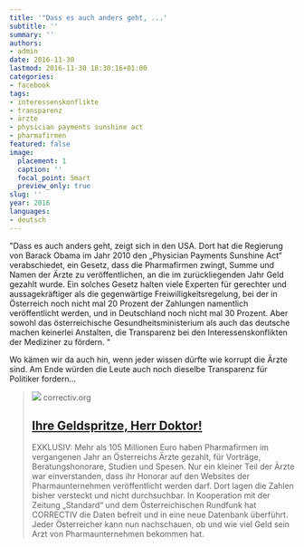 ```yaml
---
title: '"Dass es auch anders geht, ...'
subtitle: ''
summary: ''
authors:
- admin
date: 2016-11-30
lastmod: 2016-11-30 18:30:16+01:00
categories:
- facebook
tags:
- interessenskonflikte
- transparenz
- ärzte
- physician payments sunshine act
- pharmafirmen
featured: false
image:
  placement: 1
  caption: ''
  focal_point: Smart
  preview_only: true
slug: ''
year: 2016
languages:
- deutsch
---
```


"Dass es auch anders geht, zeigt sich in den USA. Dort hat die Regierung von Barack Obama im Jahr 2010 den „Physician Payments Sunshine Act“ verabschiedet, ein Gesetz, dass die Pharmafirmen zwingt, Summe und Namen der Ärzte zu veröffentlichen, an die im zurückliegenden Jahr Geld gezahlt wurde. 
Ein solches Gesetz halten viele Experten für gerechter und aussagekräftiger als die gegenwärtige Freiwilligkeitsregelung, bei der in Österreich noch nicht mal 20 Prozent der Zahlungen namentlich veröffentlicht werden, und in Deutschland noch nicht mal 30 Prozent. Aber sowohl das österreichische Gesundheitsministerium als auch das deutsche machen keinerlei Anstalten, die Transparenz bei den Interessenskonflikten der Mediziner zu fördern. "

Wo kämen wir da auch hin, wenn jeder wissen dürfte wie korrupt die Ärzte sind. Am Ende würden die Leute auch noch dieselbe Transparenz für Politiker fordern...
> [![](https://correctiv.org/wp-content/uploads/2018/10/awb_austria-scaled.jpg)](https://correctiv.org/recherchen/euros-fuer-aerzte/artikel/2016/11/30/ihre-geldspritze-herr-doktor-eurosfueraerzte-fuer-aerzte-oesterreich/)
> correctiv.org
> ## [Ihre Geldspritze, Herr Doktor!](https://correctiv.org/recherchen/euros-fuer-aerzte/artikel/2016/11/30/ihre-geldspritze-herr-doktor-eurosfueraerzte-fuer-aerzte-oesterreich/)
>
>EXKLUSIV: Mehr als 105 Millionen Euro haben Pharmafirmen im vergangenen Jahr an Österreichs Ärzte gezahlt, für Vorträge, Beratungshonorare, Studien und Spesen. Nur ein kleiner Teil der Ärzte war einverstanden, dass ihr Honorar auf den Websites der Pharmaunternehmen veröffentlicht werden darf. Dort lagen die Zahlen bisher versteckt und nicht durchsuchbar. In Kooperation mit der Zeitung „Standard“ und dem Österreichischen Rundfunk hat CORRECTIV die Daten befreit und in eine neue Datenbank überführt. Jeder Österreicher kann nun nachschauen, ob und wie viel Geld sein Arzt von Pharmaunternehmen bekommen hat.